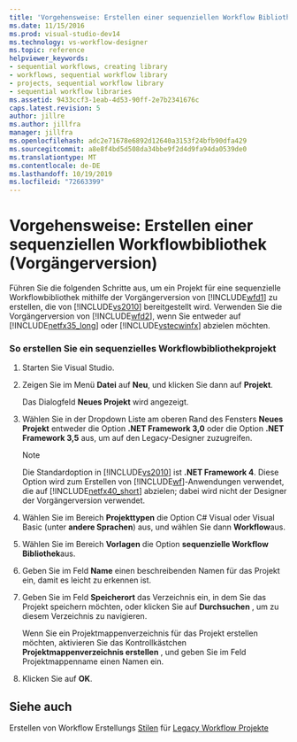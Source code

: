 ```yaml
---
title: 'Vorgehensweise: Erstellen einer sequenziellen Workflow Bibliothek (Legacy) | Microsoft-Dokumentation'
ms.date: 11/15/2016
ms.prod: visual-studio-dev14
ms.technology: vs-workflow-designer
ms.topic: reference
helpviewer_keywords:
- sequential workflows, creating library
- workflows, sequential workflow library
- projects, sequential workflow library
- sequential workflow libraries
ms.assetid: 9433ccf3-1eab-4d53-90ff-2e7b2341676c
caps.latest.revision: 5
author: jillre
ms.author: jillfra
manager: jillfra
ms.openlocfilehash: adc2e71678e6892d12640a3153f24bfb90dfa429
ms.sourcegitcommit: a8e8f4bd5d508da34bbe9f2d4d9fa94da0539de0
ms.translationtype: MT
ms.contentlocale: de-DE
ms.lasthandoff: 10/19/2019
ms.locfileid: "72663399"
---
```

# <a name="how-to-create-a-sequential-workflow-library-legacy"></a>Vorgehensweise: Erstellen einer sequenziellen Workflowbibliothek (Vorgängerversion)
Führen Sie die folgenden Schritte aus, um ein Projekt für eine sequenzielle Workflowbibliothek mithilfe der Vorgängerversion von [!INCLUDE[wfd1](../includes/wfd1-md.md)] zu erstellen, die von [!INCLUDE[vs2010](../includes/vs2010-md.md)] bereitgestellt wird. Verwenden Sie die Vorgängerversion von [!INCLUDE[wfd2](../includes/wfd2-md.md)], wenn Sie entweder auf [!INCLUDE[netfx35_long](../includes/netfx35-long-md.md)] oder [!INCLUDE[vstecwinfx](../includes/vstecwinfx-md.md)] abzielen möchten.

### <a name="to-create-a-sequential-workflow-library-project"></a>So erstellen Sie ein sequenzielles Workflowbibliothekprojekt

1. Starten Sie Visual Studio.

2. Zeigen Sie im Menü **Datei** auf **Neu**, und klicken Sie dann auf **Projekt**.

     Das Dialogfeld **Neues Projekt** wird angezeigt.

3. Wählen Sie in der Dropdown Liste am oberen Rand des Fensters **Neues Projekt** entweder die Option **.NET Framework 3,0** oder die Option **.NET Framework 3,5** aus, um auf den Legacy-Designer zuzugreifen.

    > [!NOTE]
    > Die Standardoption in [!INCLUDE[vs2010](../includes/vs2010-md.md)] ist **.NET Framework 4**. Diese Option wird zum Erstellen von [!INCLUDE[wf](../includes/wf-md.md)]-Anwendungen verwendet, die auf [!INCLUDE[netfx40_short](../includes/netfx40-short-md.md)] abzielen; dabei wird nicht der Designer der Vorgängerversion verwendet.

4. Wählen Sie im Bereich **Projekttypen** die Option C# Visual oder Visual Basic (unter **andere Sprachen**) aus, und wählen Sie dann **Workflow**aus.

5. Wählen Sie im Bereich **Vorlagen** die Option **sequenzielle Workflow Bibliothek**aus.

6. Geben Sie im Feld **Name** einen beschreibenden Namen für das Projekt ein, damit es leicht zu erkennen ist.

7. Geben Sie im Feld **Speicherort** das Verzeichnis ein, in dem Sie das Projekt speichern möchten, oder klicken Sie auf **Durchsuchen** , um zu diesem Verzeichnis zu navigieren.

     Wenn Sie ein Projektmappenverzeichnis für das Projekt erstellen möchten, aktivieren Sie das Kontrollkästchen **Projektmappenverzeichnis erstellen** , und geben Sie im Feld Projektmappenname einen Namen ein.

8. Klicken Sie auf **OK**.

## <a name="see-also"></a>Siehe auch
 Erstellen von Workflow Erstellungs [Stilen](https://msdn.microsoft.com/aacf4ec6-da05-4974-958a-974769dda739) für [Legacy Workflow Projekte](../workflow-designer/creating-legacy-workflow-projects.md)